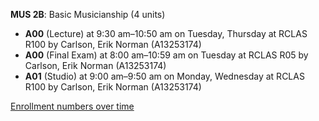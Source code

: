 **MUS 2B**: Basic Musicianship (4 units)

- **A00** (Lecture) at 9:30 am–10:50 am on Tuesday, Thursday at RCLAS R100 by Carlson, Erik Norman (A13253174)
- **A00** (Final Exam) at 8:00 am–10:59 am on Tuesday at RCLAS R05 by Carlson, Erik Norman (A13253174)
- **A01** (Studio) at 9:00 am–9:50 am on Monday, Wednesday at RCLAS R100 by Carlson, Erik Norman (A13253174)

[Enrollment numbers over time](./MUS2B.tsv)
